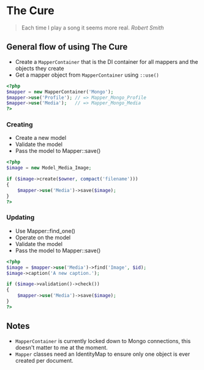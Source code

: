 # The Cure

> Each time I play a song it seems more real.
> *Robert Smith*

## General flow of using The Cure

 - Create a `MapperContainer` that is the DI container for all
   mappers and the objects they create
 - Get a mapper object from `MapperContainer` using `::use()`

``` php
<?php
$mapper = new MapperContainer('Mongo');
$mapper->use('Profile'); // => Mapper_Mongo_Profile
$mapper->use('Media');   // => Mapper_Mongo_Media
?>
```

### Creating

 - Create a new model
 - Validate the model
 - Pass the model to Mapper::save()

``` php
<?php
$image = new Model_Media_Image;

if ($image->create($owner, compact('filename')))
{
	$mapper->use('Media')->save($image);
}
?>
```

### Updating

 - Use Mapper::find_one()
 - Operate on the model
 - Validate the model
 - Pass the model to Mapper::save()

``` php
<?php
$image = $mapper->use('Media')->find('Image', $id);
$image->caption('A new caption.');

if ($image->validation()->check())
{
	$mapper->use('Media')->save($image);
}
?>
```

## Notes

 - `MapperContainer` is currently locked down to Mongo
   connections, this doesn't matter to me at the moment.
 - `Mapper` classes need an IdentityMap to ensure only one
   object is ever created per document.